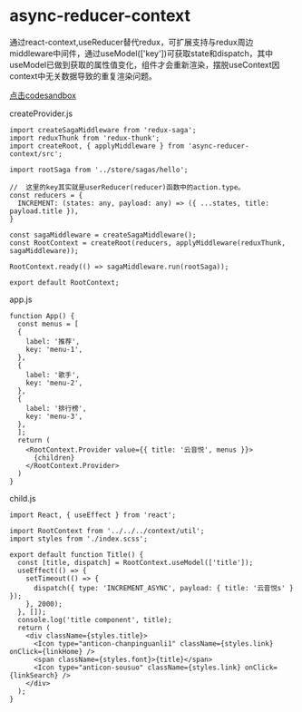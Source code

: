 # async-reducer-context
通过react-context,useReducer替代redux，可扩展支持与redux周边middleware中间件，通过useModel(['key'])可获取state和dispatch，其中useModel已做到获取的属性值变化，组件才会重新渲染，摆脱useContext因context中无关数据导致的重复渲染问题。

[点击codesandbox](https://codesandbox.io/s/gallant-smoke-zmp0u?file=/src/index.js)


createProvider.js
```
import createSagaMiddleware from 'redux-saga';
import reduxThunk from 'redux-thunk';
import createRoot, { applyMiddleware } from 'async-reducer-context/src';

import rootSaga from '../store/sagas/hello';

//  这里的key其实就是userReducer(reducer)函数中的action.type。
const reducers = {
  INCREMENT: (states: any, payload: any) => ({ ...states, title: payload.title }),
}

const sagaMiddleware = createSagaMiddleware();
const RootContext = createRoot(reducers, applyMiddleware(reduxThunk, sagaMiddleware));

RootContext.ready(() => sagaMiddleware.run(rootSaga));

export default RootContext;
```

app.js
```
function App() {
  const menus = [
  {
    label: '推荐',
    key: 'menu-1',
  },
  {
    label: '歌手',
    key: 'menu-2',
  },
  {
    label: '排行榜',
    key: 'menu-3',
  },
  ];
  return (
    <RootContext.Provider value={{ title: '云音悦', menus }}>
      {children}
    </RootContext.Provider>
  )
}
```

child.js
```
import React, { useEffect } from 'react';

import RootContext from '../../../context/util';
import styles from './index.scss';

export default function Title() {
  const [title, dispatch] = RootContext.useModel(['title']);
  useEffect(() => {
    setTimeout(() => {
      dispatch({ type: 'INCREMENT_ASYNC', payload: { title: '云音悦s' } });
    }, 2000);
  }, []);
  console.log('title component', title);
  return (
    <div className={styles.title}>
      <Icon type="anticon-chanpinguanli1" className={styles.link} onClick={linkHome} />
      <span className={styles.font}>{title}</span>
      <Icon type="anticon-sousuo" className={styles.link} onClick={linkSearch} />
    </div>
  );
}

```
